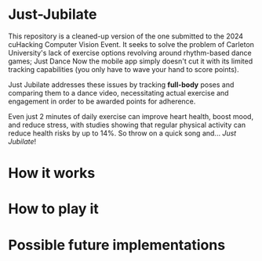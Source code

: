# Just-Jubilate

This repository is a cleaned-up version of the one submitted to the 2024 cuHacking Computer Vision Event. It seeks to solve the problem of Carleton University's lack of exercise options revolving around rhythm-based dance games; Just Dance Now the mobile app simply doesn't cut it with its limited tracking capabilities (you only have to wave your hand to score points).

Just Jubilate addresses these issues by tracking **full-body** poses and comparing them to a dance video, necessitating actual exercise and engagement in order to be awarded points for adherence. 

Even just 2 minutes of daily exercise can improve heart health, boost mood, and reduce stress, with studies showing that regular physical activity can reduce health risks by up to 14%. So throw on a quick song and... *Just Jubilate*!

# How it works



# How to play it



# Possible future implementations


